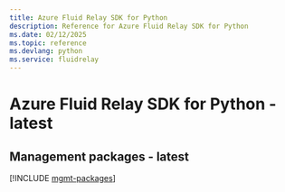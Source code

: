 ```yaml
---
title: Azure Fluid Relay SDK for Python
description: Reference for Azure Fluid Relay SDK for Python
ms.date: 02/12/2025
ms.topic: reference
ms.devlang: python
ms.service: fluidrelay
---
```

# Azure Fluid Relay SDK for Python - latest

## Management packages - latest
[!INCLUDE [mgmt-packages](fluid-relay-mgmt-index.md)]
